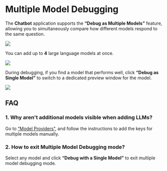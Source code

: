 # Multiple Model Debugging

The **Chatbot** application supports the **“Debug as Multiple Models”** feature, allowing you to simultaneously compare how different models respond to the same question.

![](https://assets-docs.dify.ai/2025/02/6b77275258e6d48a540251beed0d16f3.png)

You can add up to **4** large language models at once.

![](https://assets-docs.dify.ai/2025/02/226b016ca72a7a914fe94f8b804d1334.png)

During debugging, if you find a model that performs well, click **“Debug as Single Model”** to switch to a dedicated preview window for the model.

![](https://assets-docs.dify.ai/2025/02/d273dee2ec4c04f7208a4f7a8b3a86db.png)

## FAQ

### 1. Why aren't additional models visible when adding LLMs?

Go to [“Model Providers”](https://docs.dify.ai/guides/model-configuration), and follow the instructions to add the keys for multiple models manually.

### 2. How to exit Multiple Model Debugging mode?

Select any model and click **“Debug with a Single Model”** to exit multiple model debugging mode.